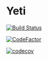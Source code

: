 # Yeti

[![Build Status](https://travis-ci.org/yeti-platform/TibetanBrownBear.svg?branch=api)](https://travis-ci.org/yeti-platform/TibetanBrownBear)

[![CodeFactor](https://www.codefactor.io/repository/github/yeti-platform/tibetanbrownbear/badge)](https://www.codefactor.io/repository/github/yeti-platform/tibetanbrownbear)

[![codecov](https://codecov.io/gh/yeti-platform/TibetanBrownBear/branch/master/graph/badge.svg)](https://codecov.io/gh/yeti-platform/TibetanBrownBear)
